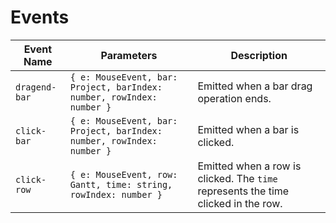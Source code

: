 # Events

| Event Name    | Parameters                                                            | Description                                                                       |
| ------------- | --------------------------------------------------------------------- | --------------------------------------------------------------------------------- |
| `dragend-bar` | `{ e: MouseEvent, bar: Project, barIndex: number, rowIndex: number }` | Emitted when a bar drag operation ends.                                           |
| `click-bar`   | `{ e: MouseEvent, bar: Project, barIndex: number, rowIndex: number }` | Emitted when a bar is clicked.                                                    |
| `click-row`   | `{ e: MouseEvent, row: Gantt, time: string, rowIndex: number }`       | Emitted when a row is clicked. The `time` represents the time clicked in the row. |
